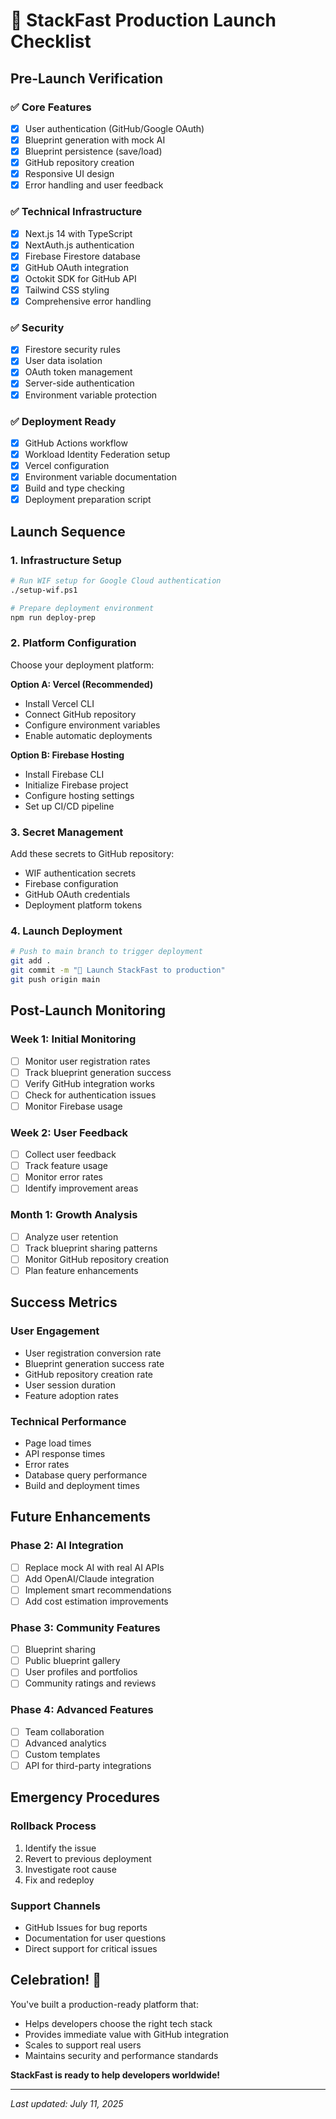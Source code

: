 # 🚀 StackFast Production Launch Checklist

## Pre-Launch Verification

### ✅ Core Features
- [x] User authentication (GitHub/Google OAuth)
- [x] Blueprint generation with mock AI
- [x] Blueprint persistence (save/load)
- [x] GitHub repository creation
- [x] Responsive UI design
- [x] Error handling and user feedback

### ✅ Technical Infrastructure
- [x] Next.js 14 with TypeScript
- [x] NextAuth.js authentication
- [x] Firebase Firestore database
- [x] GitHub OAuth integration
- [x] Octokit SDK for GitHub API
- [x] Tailwind CSS styling
- [x] Comprehensive error handling

### ✅ Security
- [x] Firestore security rules
- [x] User data isolation
- [x] OAuth token management
- [x] Server-side authentication
- [x] Environment variable protection

### ✅ Deployment Ready
- [x] GitHub Actions workflow
- [x] Workload Identity Federation setup
- [x] Vercel configuration
- [x] Environment variable documentation
- [x] Build and type checking
- [x] Deployment preparation script

## Launch Sequence

### 1. Infrastructure Setup
```bash
# Run WIF setup for Google Cloud authentication
./setup-wif.ps1

# Prepare deployment environment
npm run deploy-prep
```

### 2. Platform Configuration
Choose your deployment platform:

**Option A: Vercel (Recommended)**
- Install Vercel CLI
- Connect GitHub repository
- Configure environment variables
- Enable automatic deployments

**Option B: Firebase Hosting**
- Install Firebase CLI
- Initialize Firebase project
- Configure hosting settings
- Set up CI/CD pipeline

### 3. Secret Management
Add these secrets to GitHub repository:
- WIF authentication secrets
- Firebase configuration
- GitHub OAuth credentials
- Deployment platform tokens

### 4. Launch Deployment
```bash
# Push to main branch to trigger deployment
git add .
git commit -m "🚀 Launch StackFast to production"
git push origin main
```

## Post-Launch Monitoring

### Week 1: Initial Monitoring
- [ ] Monitor user registration rates
- [ ] Track blueprint generation success
- [ ] Verify GitHub integration works
- [ ] Check for authentication issues
- [ ] Monitor Firebase usage

### Week 2: User Feedback
- [ ] Collect user feedback
- [ ] Track feature usage
- [ ] Monitor error rates
- [ ] Identify improvement areas

### Month 1: Growth Analysis
- [ ] Analyze user retention
- [ ] Track blueprint sharing patterns
- [ ] Monitor GitHub repository creation
- [ ] Plan feature enhancements

## Success Metrics

### User Engagement
- User registration conversion rate
- Blueprint generation success rate
- GitHub repository creation rate
- User session duration
- Feature adoption rates

### Technical Performance
- Page load times
- API response times
- Error rates
- Database query performance
- Build and deployment times

## Future Enhancements

### Phase 2: AI Integration
- [ ] Replace mock AI with real AI APIs
- [ ] Add OpenAI/Claude integration
- [ ] Implement smart recommendations
- [ ] Add cost estimation improvements

### Phase 3: Community Features
- [ ] Blueprint sharing
- [ ] Public blueprint gallery
- [ ] User profiles and portfolios
- [ ] Community ratings and reviews

### Phase 4: Advanced Features
- [ ] Team collaboration
- [ ] Advanced analytics
- [ ] Custom templates
- [ ] API for third-party integrations

## Emergency Procedures

### Rollback Process
1. Identify the issue
2. Revert to previous deployment
3. Investigate root cause
4. Fix and redeploy

### Support Channels
- GitHub Issues for bug reports
- Documentation for user questions
- Direct support for critical issues

## Celebration! 🎉

You've built a production-ready platform that:
- Helps developers choose the right tech stack
- Provides immediate value with GitHub integration
- Scales to support real users
- Maintains security and performance standards

**StackFast is ready to help developers worldwide!**

---

*Last updated: July 11, 2025*
